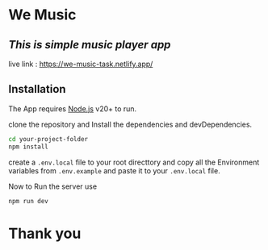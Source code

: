 # We Music

## _This is simple music player app_

live link : https://we-music-task.netlify.app/

## Installation

The App requires [Node.js](https://nodejs.org/) v20+ to run.

clone the repository and Install the dependencies and devDependencies.

```sh
cd your-project-folder
npm install
```

create a `.env.local` file to your root directtory and copy all the Environment variables from `.env.example` and paste it to your `.env.local` file.

Now to Run the server use

```sh
npm run dev
```

# Thank you
